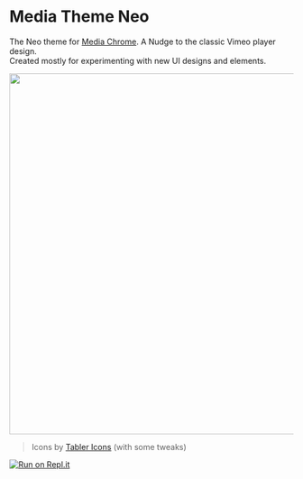 # Media Theme Neo

The Neo theme for [Media Chrome](https://github.com/muxinc/media-chrome). 
A Nudge to the classic Vimeo player design.  
Created mostly for experimenting with new UI designs and elements.

<img src="https://user-images.githubusercontent.com/360826/209584273-e49248f2-cfa8-4593-9197-3f5175545fba.jpeg" width="640" />


> Icons by [Tabler Icons](https://tabler-icons.io/) (with some tweaks)

[![Run on Repl.it](https://repl.it/badge/github/luwes/media-theme-neo)](https://repl.it/github/luwes/media-theme-neo)
